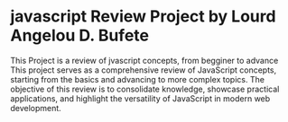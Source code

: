 # javascript Review Project by Lourd Angelou D. Bufete

This Project is a review of jvascript concepts, from begginer to advance This project serves as a comprehensive review of JavaScript concepts, starting from the basics and advancing to more complex topics. The objective of this review is to consolidate knowledge, showcase practical applications, and highlight the versatility of JavaScript in modern web development.

